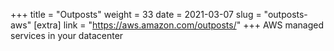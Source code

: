 +++
title = "Outposts"
weight = 33
date = 2021-03-07
slug = "outposts-aws"
[extra]
link = "https://aws.amazon.com/outposts/"
+++
AWS managed services in your datacenter

